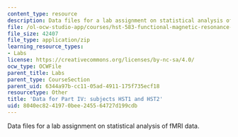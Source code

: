 ```yaml
---
content_type: resource
description: Data files for a lab assignment on statistical analysis of fMRI data.
file: /ol-ocw-studio-app/courses/hst-583-functional-magnetic-resonance-imaging-data-acquisition-and-analysis-fall-2008/8040ec8241970bee245564727d199cdb_Lab1_fMRIAcquisition.zip
file_size: 42407
file_type: application/zip
learning_resource_types:
- Labs
license: https://creativecommons.org/licenses/by-nc-sa/4.0/
ocw_type: OCWFile
parent_title: Labs
parent_type: CourseSection
parent_uid: 6344a97b-cc11-05ad-4911-175f735ecf18
resourcetype: Other
title: 'Data for Part IV: subjects HST1 and HST2'
uid: 8040ec82-4197-0bee-2455-64727d199cdb
---
```

Data files for a lab assignment on statistical analysis of fMRI data.